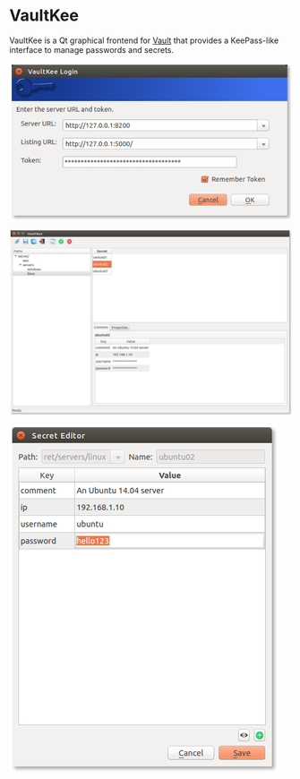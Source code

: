 # VaultKee
VaultKee is a Qt graphical frontend for [Vault](https://www.vaultproject.io/)
that provides a KeePass-like interface to manage passwords and secrets.

![login](screenshot01.png)

![vaultkee](screenshot02.png)

![vaultkee](screenshot03.png)


